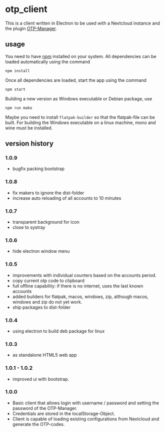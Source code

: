 # otp_client

This is a client written in Electron to be used with a Nextcloud instance and the plugin [OTP-Manager](https://apps.nextcloud.com/apps/otpmanager).

## usage

You need to have [npm](https://docs.npmjs.com/) installed on your system. All dependencies can be loaded automatically using the command

`npm install`

Once all dependencies are loaded, start the app using the command

`npm start`

Building a new version as Windows executable or Debian package, use

`npm run make`

Maybe you need to install `flatpak-builder` so that the flatpak-file can be built.
For building the Windows executable on a linux machine, mono and wine must be installed.

## version history

### 1.0.9
- bugfix packing bootstrap

### 1.0.8
- fix makers to ignore the dist-folder
- increase auto reloading of all accounts to 10 minutes

### 1.0.7
- transparent background for icon
- close to systray

### 1.0.6
- hide electron window menu

### 1.0.5

- improvements with individual counters based on the accounts period.
- copy current otp code to clipboard
- full offline capability: if there is no internet, uses the last known accounts
- added builders for flatpak, macos, windows, zip, although macos, windows and zip do not yet work.
- ship packages to dist-folder

### 1.0.4

- using electron to build deb package for linux

### 1.0.3

- as standalone HTML5 web app

### 1.0.1 - 1.0.2

- improved ui with bootstrap.

### 1.0.0

- Basic client that allows login with username / password and setting the password of the OTP-Manager.
- Credentials are stored in the localStorage-Object.
- Client is capable of loading existing configurations from Nextcloud and generate the OTP-codes.
